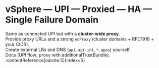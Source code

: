 # vSphere — UPI — Proxied — HA — Single Failure Domain

Same as connected UPI but with a **cluster-wide proxy**.  
Provide proxy URLs and a strong `noProxy` (cluster domains + RFC1918 + your CIDR).  
Create external LBs and DNS (`api`, `api-int`, `*.apps`) yourself.  
Docs (UPI flow; proxy with additionalTrustBundle). :contentReference[oaicite:5]{index=5}
